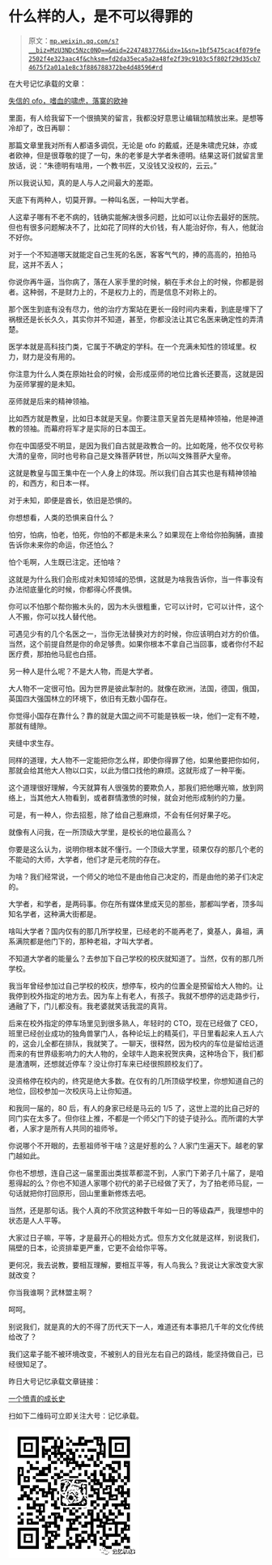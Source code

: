 # 什么样的人，是不可以得罪的

> 原文：[`mp.weixin.qq.com/s?__biz=MzU3NDc5Nzc0NQ==&mid=2247483776&idx=1&sn=1bf5475cac4f079fe2502f4e323aac4f&chksm=fd2da35eca5a2a48fe2f39c9103c5f802f29d35cb74675f2a01a1e8c3f886788372be4d48596#rd`](http://mp.weixin.qq.com/s?__biz=MzU3NDc5Nzc0NQ==&mid=2247483776&idx=1&sn=1bf5475cac4f079fe2502f4e323aac4f&chksm=fd2da35eca5a2a48fe2f39c9103c5f802f29d35cb74675f2a01a1e8c3f886788372be4d48596#rd)

在大号记忆承载的文章：

[失信的 ofo，嗜血的啸虎，落寞的欧神](https://mp.weixin.qq.com/s?__biz=MzU0MjYwNDU2Mw==&mid=2247485439&idx=1&sn=67488dac34f6c1d0304077f4e92bbfd8&chksm=fb196b83cc6ee2950e8fa6b61fef887ec0a8737340b3bb367ec897fc24b2b43528e2ddbc9d9b&token=1294180506&lang=zh_CN&client=tim&ADUIN=2491712017&ADSESSION=1546050767&ADTAG=CLIENT.QQ.5579_.0&ADPUBNO=26833&scene=21#wechat_redirect)

里面，有人给我留下一个很搞笑的留言，我都没好意思让编辑加精放出来。是想等冷却了，改日再聊：

那篇文章里我对所有人都语多调侃，无论是 ofo 的戴威，还是朱啸虎兄妹，亦或者欧神，但是很尊敬的提了一句，朱的老爹是大学者朱德明。结果这哥们就留言里放话，说：“朱德明有啥用，一个教书匠，又没钱又没权的，云云。”

所以我说认知，真的是人与人之间最大的差距。

天底下有两种人，切莫开罪。一种叫名医，一种叫大学者。

人这辈子哪有不老不病的，钱确实能解决很多问题，比如可以让你去最好的医院。但也有很多问题解决不了，比如花了同样的大价钱，有人能治好你，有人，他就治不好你。

对于一个不知道哪天就能定自己生死的名医，客客气气的，捧的高高的，拍拍马屁，这并不丢人；

你说你再牛逼，当你病了，落在人家手里的时候，躺在手术台上的时候，你都是弱者。这种弱，不是财力上的，不是权力上的，而是信息不对称上的。

那个医生到底有没有尽力，他的治疗方案站在更长一段时间内来看，到底是埋下了祸根还是长长久久，其实你并不知道，甚至，你都没法让其它名医来确定性的弄清楚。

医学本就是高科技门类，它属于不确定的学科。在一个充满未知性的领域里。权力，财力是没有用的。

你注意为什么人类在原始社会的时候，会形成巫师的地位比酋长还要高，这就是因为巫师掌握的是未知。

巫师就是后来的精神领袖。

比如西方就是教皇，比如日本就是天皇。你要注意天皇首先是精神领袖，他是神道教的领袖。而幕府将军才是实际的日本国王。

你在中国感受不明显，是因为我们自古就是政教合一的。比如乾隆，他不仅仅号称大清的皇帝，同时也号称自己是文殊菩萨转世，所以叫文殊菩萨大皇帝。

这就是教皇与国王集中在一个人身上的体现。所以我们自古其实也是有精神领袖的，和西方，和日本一样。

对于未知，即便是酋长，依旧是恐惧的。

你想想看，人类的恐惧来自什么？

怕穷，怕病，怕老，怕死，你怕的不都是未来么？如果现在上帝给你拍胸脯，直接告诉你未来你的命运，你还怕么？

怕个毛啊，人生既已注定。还怕啥？

这就是为什么我们会形成对未知领域的恐惧，这就是为啥我告诉你，当一件事没有办法彻底量化的时候，你都得心怀畏惧。

你可以不怕那个帮你搬木头的，因为木头很粗重，它可以计时，它可以计件，这个人不搬，你可以找人替代他。

可遇见少有的几个名医之一，当你无法替换对方的时候，你应该明白对方的价值。当然，这个前提自然是你的命足够贵。如果你根本不拿自己当回事，或者你付不起医疗费，那拍他马屁也白搭。

另一种人是什么呢？不是大人物，而是大学者。

大人物不一定很可怕。因为世界是彼此掣肘的。就像在欧洲，法国，德国，俄国，英国四大强国林立的环境下，依旧有无数小国存在。

你觉得小国存在靠什么？靠的就是大国之间不可能是铁板一块，他们一定有不睦，那就有缝隙。

夹缝中求生存。

同样的道理，大人物不一定能把你怎么样，即使你得罪了他，如果他要把你如何，那就会给其他大人物以口实，以此为借口找他的麻烦。这就形成了一种平衡。

这个道理很好理解，今天就算有人很强势的要欺负人，那我们把他曝光嘛，放到网络上，当其他大人物看到，或者群情激愤的时候，就会对他形成制约的力量。

可是，有一种人，你去招惹，除了给自己惹麻烦，不会有任何好果子吃。

就像有人问我，在一所顶级大学里，是校长的地位最高么？

你要是这么认为，说明你根本就不懂行。一个顶级大学里，硕果仅存的那几个老的不能动的大师，大学者，他们才是元老院的存在。

为啥？我们经常说，一个师父的地位不是由他自己决定的，而是由他的弟子们决定的。

大学者，和学者，是两码事。你在所有媒体里成天见的那些，那都叫学者，顶多叫知名学者，这种满大街都是。

啥叫大学者？国内仅有的那几所学校里，已经老的不能再老了，奠基人，鼻祖，满系满院都是他门下的，那种老祖，才叫大学者。

不知道大学者的能量么？去参加下自己学校的校庆就知道了。当然，仅有的那几所学校。

我当年曾经参加过自己学校的校庆，想停车，校内的位置全是预留给大人物的。让我停到校外指定的地方去。因为车上有老人，有孩子。我就不想停的远走路步行，通融了下，门儿都没有。我老婆就笑话我混的真背。

后来在校外指定的停车场里见到很多熟人，年轻时的 CTO，现在已经做了 CEO，班里已经创业成功的独角兽掌门人，各种论坛上的精英们，平日里看起来人五人六的，这会儿全都在排队，我就笑了。一聊天，很释然，因为校内的车位是留给远道而来的有世界级影响力的大人物的，全球牛人跑来祝贺庆典，这种场合下，我们都是渣渣啊，还想就近停车？没让你打车来已经很照顾校友们了。

没资格停在校内的，终究是绝大多数。在仅有的几所顶级学校里，你想知道自己的地位，回校参加一次校庆马上让你知道。

和我同一届的，80 后，有人的身家已经是马云的 1/5 了，这世上混的比自己好的同门实在太多了。但你往上推，不都是一个师父门下的徒子徒孙么。而所谓的大学者，人家才是所有人共同的祖师爷。

你说哪个不开眼的，去惹祖师爷干啥？这是好惹的么？人家门生遍天下。越老的掌门越如此。

你也不想想，连自己这一届里面出类拔萃都混不到，人家门下弟子几十届了，是咱惹得起的么？你也不知道人家哪个初代的弟子已经做了天了，为了拍老师马屁，一句话就把你打回原形，回山里重新修炼去吧。

当然，还是那句话。我个人真的不欣赏这种数千年如一日的等级森严，我理想中的状态是人人平等。

大家过日子嘛，平等，才是最开心的相处方式。但东方文化就是这样，别说我们，隔壁的日本，论资排辈更严重，它更不会给你平等。

更何况，我去说教，要相互理解，要相互平等，有人鸟我么？我说让大家改变大家就改变？

你当我谁啊？武林盟主啊？

呵呵。

别说我们，就是真的大的不得了历代天下一人，难道还有本事把几千年的文化传统给改了？

我们这辈子能不被环境改变，不被别人的目光左右自己的路线，能坚持做自己，已经很知足了。

昨日大号记忆承载文章链接：

[一个愤青的成长史](https://mp.weixin.qq.com/s?__biz=MzU0MjYwNDU2Mw==&mid=2247485484&idx=1&sn=a8d95fe6cfc5480932219c8285dcb23a&chksm=fb196450cc6eed4642f93927aec37aa319c2767eafe88558814d65fe5a1352c1befa3c86c0e4&token=410508506&lang=zh_CN&scene=21#wechat_redirect) 

扫如下二维码可立即关注大号：记忆承载。 

![](img/6412e8362dbc295406bf8193721e0190.png)